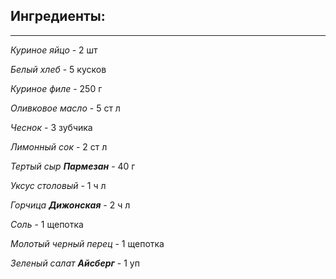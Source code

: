 ## Ингредиенты:
---

*Куриное яйцо* - 2 шт

*Белый хлеб* - 5 кусков

*Куриное филе* - 250 г

*Оливковое масло* - 5 ст л

*Чеснок* - 3 зубчика

*Лимонный сок* - 2 ст л

*Тертый сыр **Пармезан*** - 40 г

*Уксус столовый* - 1 ч л

*Горчица **Дижонская*** - 2 ч л

*Соль* - 1 щепотка

*Молотый черный перец* - 1 щепотка

*Зеленый салат **Айсберг*** - 1 уп